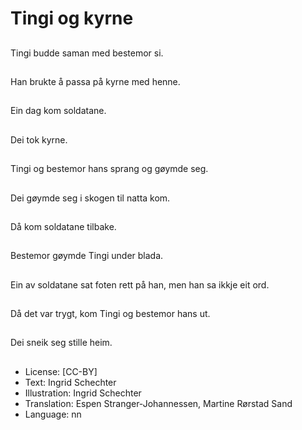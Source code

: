 # Tingi og kyrne

##
Tingi budde saman med bestemor si.

##
Han brukte å passa på kyrne med henne.

##
Ein dag kom soldatane.

##
Dei tok kyrne.

##
Tingi og bestemor hans sprang og gøymde seg.

##
Dei gøymde seg i skogen til natta kom.

##
Då kom soldatane tilbake.

##
Bestemor gøymde Tingi under blada.

##
Ein av soldatane sat foten rett på han, men han sa ikkje eit ord.

##
Då det var trygt, kom Tingi og bestemor hans ut.

##
Dei sneik seg stille heim.

##
* License: [CC-BY]
* Text: Ingrid Schechter
* Illustration: Ingrid Schechter
* Translation: Espen Stranger-Johannessen, Martine Rørstad Sand
* Language: nn
